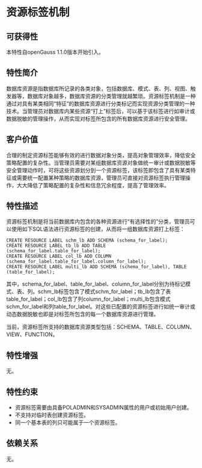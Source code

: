 # 资源标签机制

## 可获得性<a name="section17746747"></a>

本特性自openGauss 1.1.0版本开始引入。

## 特性简介<a name="section25503003"></a>

数据库资源是指数据库所记录的各类对象，包括数据库、模式、表、列、视图、触发器等，数据库对象越多，数据库资源的分类管理就越繁琐。资源标签机制是一种通过对具有某类相同“特征”的数据库资源进行分类标记而实现资源分类管理的一种技术。当管理员对数据库内某些资源“打上”标签后，可以基于该标签进行如审计或数据脱敏的管理操作，从而实现对标签所包含的所有数据库资源进行安全管理。

## 客户价值<a name="section28200442"></a>

合理的制定资源标签能够有效的进行数据对象分类，提高对象管理效率，降低安全策略配置的复杂性。当管理员需要对某组数据库资源对象做统一审计或数据脱敏等安全管理动作时，可将这些资源划分到一个资源标签，该标签即包含了具有某类特征或需要统一配置某种策略的数据库资源，管理员可直接对资源标签执行管理操作，大大降低了策略配置的复杂性和信息冗余程度，提高了管理效率。

## 特性描述<a name="section3730161075314"></a>

资源标签机制是将当前数据库内包含的各种资源进行“有选择性的”分类，管理员可以使用如下SQL语法进行资源标签的创建，从而将一组数据库资源打上标签：

```
CREATE RESOURCE LABEL schm_lb ADD SCHEMA (schema_for_label);
CREATE RESOURCE LABEL tb_lb ADD TABLE (schema_for_label.table_for_label);
CREATE RESOURCE LABEL col_lb ADD COLUMN (schema_for_label.table_for_label.column_for_label);
CREATE RESOURCE LABEL multi_lb ADD SCHEMA (schema_for_label), TABLE (table_for_label);
```

其中，schema\_for\_label、table\_for\_label、column\_for\_label分别为待标记模式、表、列。schm\_lb标签包含了模式schm\_for\_label；tb\_lb包含了表table\_for\_label；col\_lb包含了列column\_for\_label；multi\_lb包含模式schm\_for\_label和列table\_for\_label。对这些已配置的资源标签进行如统一审计或动态数据脱敏也即是对标签所包含的每一个数据库资源进行管理。

当前，资源标签所支持的数据库资源类型包括：SCHEMA、TABLE、COLUMN、VIEW、FUNCTION。

## 特性增强<a name="section2534498"></a>

无。

## 特性约束<a name="section06531946143616"></a>

-   资源标签需要由具备POLADMIN和SYSADMIN属性的用户或初始用户创建。
-   不支持对临时表创建资源标签。
-   同一个基本表的列只可能属于一个资源标签。

## 依赖关系<a name="section22810484"></a>

无。


